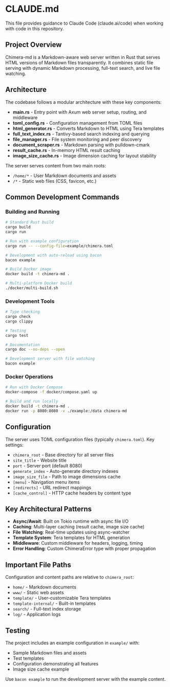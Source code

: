 # CLAUDE.md

This file provides guidance to Claude Code (claude.ai/code) when working with code in this repository.

## Project Overview

Chimera-md is a Markdown-aware web server written in Rust that serves HTML versions of Markdown files transparently. It combines static file serving with dynamic Markdown processing, full-text search, and live file watching.

## Architecture

The codebase follows a modular architecture with these key components:

- **main.rs** - Entry point with Axum web server setup, routing, and middleware
- **toml_config.rs** - Configuration management from TOML files  
- **html_generator.rs** - Converts Markdown to HTML using Tera templates
- **full_text_index.rs** - Tantivy-based search indexing and querying
- **file_manager.rs** - File system monitoring and peer discovery
- **document_scraper.rs** - Markdown parsing with pulldown-cmark
- **result_cache.rs** - In-memory HTML result caching
- **image_size_cache.rs** - Image dimension caching for layout stability

The server serves content from two main roots:
- `/home/*` - User Markdown documents and assets
- `/*` - Static web files (CSS, favicon, etc.)

## Common Development Commands

### Building and Running
```bash
# Standard Rust build
cargo build
cargo run

# Run with example configuration
cargo run -- --config-file=example/chimera.toml

# Development with auto-reload using bacon
bacon example

# Build Docker image
docker build -t chimera-md .

# Multi-platform Docker build
./docker/multi-build.sh
```

### Development Tools
```bash
# Type checking
cargo check
cargo clippy

# Testing  
cargo test

# Documentation
cargo doc --no-deps --open

# Development server with file watching
bacon example
```

### Docker Operations
```bash
# Run with Docker Compose
docker-compose -f docker/compose.yaml up

# Build and run locally
docker build -t chimera-md .
docker run -p 8080:8080 -v ./example:/data chimera-md
```

## Configuration

The server uses TOML configuration files (typically `chimera.toml`). Key settings:

- `chimera_root` - Base directory for all server files
- `site_title` - Website title
- `port` - Server port (default 8080)
- `generate_index` - Auto-generate directory indexes
- `image_size_file` - Path to image dimensions cache
- `[menu]` - Navigation menu items  
- `[redirects]` - URL redirect mappings
- `[cache_control]` - HTTP cache headers by content type

## Key Architectural Patterns

- **Async/Await**: Built on Tokio runtime with async file I/O
- **Caching**: Multi-layer caching (result cache, image size cache)
- **File Watching**: Real-time updates using async-watcher
- **Template System**: Tera templates for HTML generation
- **Middleware**: Custom middleware for headers, logging, timing
- **Error Handling**: Custom ChimeraError type with proper propagation

## Important File Paths

Configuration and content paths are relative to `chimera_root`:
- `home/` - Markdown documents
- `www/` - Static web assets  
- `template/` - User-customizable Tera templates
- `template-internal/` - Built-in templates
- `search/` - Full-text index storage
- `log/` - Application logs

## Testing

The project includes an example configuration in `example/` with:
- Sample Markdown files and assets
- Test templates
- Configuration demonstrating all features
- Image size cache example

Use `bacon example` to run the development server with the example content.